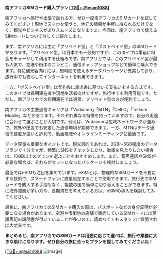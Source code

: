 **南アフリカSIMカード購入プラン [[TG💪+ @esim1088](https://t.me/s/esim1088)]**

南アフリカへ旅行や出張で訪れる方、ぜひ一度南アフリカのSIMカードを試してみてください！現地でスマホを使うと、地元の情報が手軽に得られるだけでなく、観光やビジネスがよりスムーズになりますよ。今回は、南アフリカで使えるSIMカードについて詳しくご紹介します。

まず、南アフリカには主に「プリペイド型」と「ポストペイド型」のSIMカードがあります。「プリペイド型」は日本でも一般的ですが、このタイプは事前に料金をチャージして利用する仕組みです。南アフリカでは、このプリペイド型が最も人気で、空港や街中のコンビニ、通信キャリアショップなどで簡単に購入できます。特に観光客向けには、短時間で使えるデータパッケージが充実しており、旅行中でも安心してインターネットを利用できます。

一方、「ポストペイド型」は契約後に請求書に基づいて支払いをする方式です。このタイプは長期滞在者や現地生活者向けですが、旅行中でも利用可能です。ただし、南アフリカでの短期滞在では通常、プリペイド型の方が便利でしょう。

南アフリカの主要通信キャリアは「Vodacom」「MTN」「Cell C」「Telkom Mobile」などがあります。それぞれ異なる特徴を持っていますので、自分の用途に合わせて選ぶことが大切です。例えば、Vodacomは広域ネットワークが強みで、郊外や田舎でも安定した通信環境が期待できます。一方、MTNはデータ通信の速度が速いと評判で、動画視聴やオンラインミーティングに最適です。

データ容量も重要なポイントです。観光目的であれば、2GB〜5GB程度のデータプランで十分ですが、頻繁にSNSをチェックしたり、動画を見たりしたい場合は、10GB以上のプランを選ぶことをおすすめします。また、音声通話やSMSが必要な場合は、それらがセットになったパッケージも検討しましょう。

最近ではeSIMも注目を集めています。eSIMとは、物理的なSIMカードを不要にする技術で、スマートフォンに直接設定することで使用できます。旅行先でSIMカードを購入する手間もなく、複数の国で簡単に切り替えることができます。特に海外渡航が多い方や、長期滞在を考えている方は、eSIMの導入を検討してみてください。

最後に、南アフリカでのSIMカード購入の際は、パスポートなどの身分証明が必要になる場合があります。空港や市街地の店舗で販売しているSIMカードには英語表記の説明書が付いていることが多いので、読めなくてもスタッフに質問すれば大丈夫です。

**まとめると、南アフリカでのSIMカードは用途に応じて選べば、旅行や業務に大きな助けになります。ぜひ自分の旅に合ったプランを探してみてくださいね！**

[[TG💪+ @esim1088](https://t.me/s/esim1088) ![Image](https://i.postimg.cc/Y0z9fWf4/image.png)]